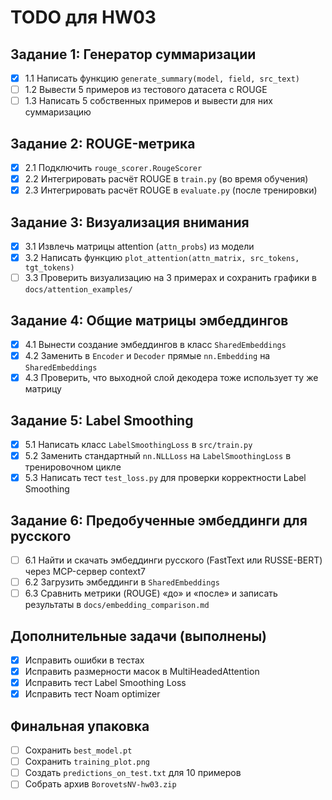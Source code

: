 # TODO для HW03

## Задание 1: Генератор суммаризации
- [x] 1.1 Написать функцию `generate_summary(model, field, src_text)`  
- [ ] 1.2 Вывести 5 примеров из тестового датасета с ROUGE  
- [ ] 1.3 Написать 5 собственных примеров и вывести для них суммаризацию

## Задание 2: ROUGE-метрика
- [x] 2.1 Подключить `rouge_scorer.RougeScorer`  
- [x] 2.2 Интегрировать расчёт ROUGE в `train.py` (во время обучения)  
- [x] 2.3 Интегрировать расчёт ROUGE в `evaluate.py` (после тренировки)

## Задание 3: Визуализация внимания
- [x] 3.1 Извлечь матрицы attention (`attn_probs`) из модели  
- [x] 3.2 Написать функцию `plot_attention(attn_matrix, src_tokens, tgt_tokens)`  
- [ ] 3.3 Проверить визуализацию на 3 примерах и сохранить графики в `docs/attention_examples/`

## Задание 4: Общие матрицы эмбеддингов
- [x] 4.1 Вынести создание эмбеддингов в класс `SharedEmbeddings`  
- [x] 4.2 Заменить в `Encoder` и `Decoder` прямые `nn.Embedding` на `SharedEmbeddings`  
- [x] 4.3 Проверить, что выходной слой декодера тоже использует ту же матрицу

## Задание 5: Label Smoothing
- [x] 5.1 Написать класс `LabelSmoothingLoss` в `src/train.py`  
- [x] 5.2 Заменить стандартный `nn.NLLLoss` на `LabelSmoothingLoss` в тренировочном цикле  
- [x] 5.3 Написать тест `test_loss.py` для проверки корректности Label Smoothing

## Задание 6: Предобученные эмбеддинги для русского
- [ ] 6.1 Найти и скачать эмбеддинги русского (FastText или RUSSE-BERT) через MCP-сервер context7  
- [ ] 6.2 Загрузить эмбеддинги в `SharedEmbeddings`  
- [ ] 6.3 Сравнить метрики (ROUGE) «до» и «после» и записать результаты в `docs/embedding_comparison.md`

## Дополнительные задачи (выполнены)
- [x] Исправить ошибки в тестах
- [x] Исправить размерности масок в MultiHeadedAttention
- [x] Исправить тест Label Smoothing Loss
- [x] Исправить тест Noam optimizer

## Финальная упаковка
- [ ] Сохранить `best_model.pt`  
- [ ] Сохранить `training_plot.png`  
- [ ] Создать `predictions_on_test.txt` для 10 примеров  
- [ ] Собрать архив `BorovetsNV-hw03.zip`